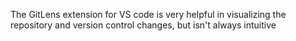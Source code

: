 The GitLens extension for VS code is very helpful in visualizing the repository and version control changes, but isn't always intuitive 

